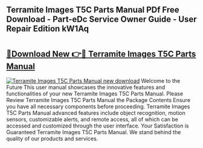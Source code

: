 ## Terramite Images T5C Parts Manual PDf Free Download - Part-eDc Service Owner Guide - User Repair Edition kW1Aq

# <h2><a href="http://bc54399.oget.top/?id=Terramite+Images+T5C+Parts+Manual">🔗Download New 👉🔴 Terramite Images T5C Parts Manual</a></h2>

[![Terramite Images T5C Parts Manual new download](https://i.imgur.com/5g1atiW.png)](http://bc54399.oget.top/?id=Terramite+Images+T5C+Parts+Manual)
Welcome to the Future This user manual showcases the innovative features and functionalities of your new Terramite Images T5C Parts Manual. Please Review Terramite Images T5C Parts Manual the Package Contents Ensure you have all necessary components before proceeding. Terramite Images T5C Parts Manual advanced features include object recognition, motion sensors, customizable alerts, and remote access, all of which can be accessed and customized through the user interface. Your Satisfaction is Guaranteed Terramite Images T5C Parts Manual. We stand behind the quality of our products and services.
